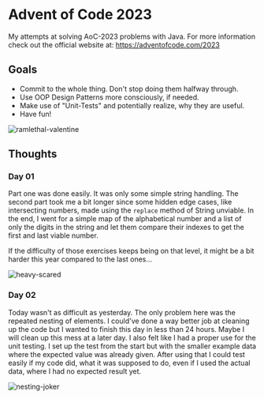 
# Advent of Code 2023

My attempts at solving AoC-2023 problems with Java. For more information check out the official website at: https://adventofcode.com/2023

## Goals

- Commit to the whole thing. Don't stop doing them halfway through.
- Use OOP Design Patterns more consciously, if needed.
- Make use of "Unit-Tests" and potentially realize, why they are useful.
- Have fun!

![ramlethal-valentine](https://media.tenor.com/5OasumneRNIAAAAM/smile-ramlethal.gif)

## Thoughts

### Day 01

Part one was done easily. It was only some simple string handling. The second part took me a bit longer since some hidden edge cases, like intersecting numbers, made using the `replace` method of String unviable. In the end, I went for a simple map of the alphabetical number and a list of only the digits in the string and let them compare their indexes to get the first and last viable number.

If the difficulty of those exercises keeps being on that level, it might be a bit harder this year compared to the last ones...

![heavy-scared](https://i.redd.it/s55qwl1xgn3c1.jpg)

### Day 02

Today wasn't as difficult as yesterday. The only problem here was the repeated nesting of elements. I could've done a way better job at cleaning up the code but I wanted to finish this day in less than 24 hours. Maybe I will clean up this mess at a later day. 
I also felt like I had a proper use for the unit testing. I set up the test from the start but with the smaller example data where the expected value was already given. After using that I could test easily if my code did, what it was supposed to do, 
even if I used the actual data, where I had no expected result yet.

![nesting-joker](https://github.com/JR1811/AdventOfCode-2023/assets/36027822/bc820a94-06c3-4c6e-9d32-97358d353f28)
